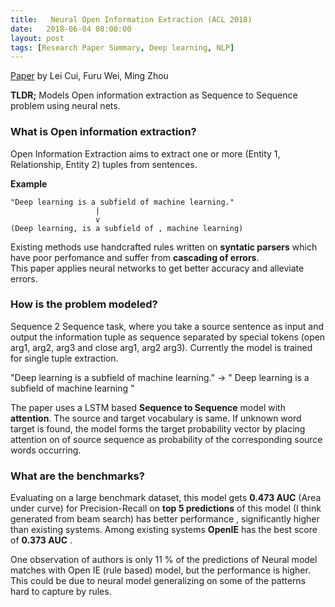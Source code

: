```yaml
---
title:   Neural Open Information Extraction (ACL 2018)
date:   2018-06-04 08:00:00
layout: post
tags: [Research Paper Summary, Deep learning, NLP]
---
```


[Paper](https://arxiv.org/abs/1805.04270) by Lei Cui, Furu Wei, Ming Zhou
 
**TLDR;** Models Open information extraction as  Sequence to Sequence problem using neural nets.
 
### What is Open information extraction?

Open Information Extraction aims to extract one or more (Entity 1, Relationship, Entity 2) tuples from sentences.  
 
**Example**

```
"Deep learning is a subfield of machine learning." 
                   |
                   v
(Deep learning, is a subfield of , machine learning) 
```

Existing methods use handcrafted rules written on **syntatic parsers** which have poor perfomance and suffer from **cascading of errors**.  
This paper applies neural networks to get better accuracy and alleviate errors. 
 
### How is the problem modeled?
 
Sequence 2 Sequence task, where you take a source sentence as input and output the information tuple as sequence separated by special tokens (open arg1, arg2, arg3 and close arg1, arg2 arg3).  Currently the model is trained for single tuple extraction. 

"Deep learning is a subfield of machine learning." -> "<arg1> Deep learning </arg1>  <arg2> is a subfield of </arg2> <arg3> machine learning </arg3>" 
 
The paper uses a LSTM based **Sequence to Sequence** model with **attention**. 
The source and target vocabulary is same. If unknown word target is found, the model forms the target probability vector by placing attention on of source sequence as probability of the corresponding source words occurring.

### What are the benchmarks?
 
Evaluating on a large benchmark dataset, this model gets **0.473 AUC** (Area under curve) for Precision-Recall on **top 5 predictions** of this model (I think generated from beam search) has better performance , significantly higher than existing systems.  Among existing systems **OpenIE** has the best score of  **0.373 AUC** .  
 
One observation of authors is only 11 % of the predictions of Neural model matches with Open IE (rule based) model, but the performance is higher. This could be due to neural model generalizing on some of the patterns hard to capture by rules.
